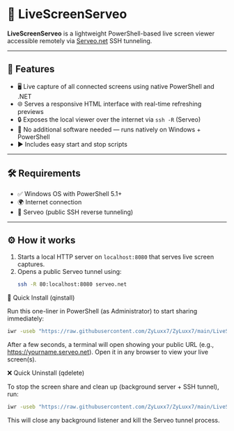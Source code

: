 # 📡 LiveScreenServeo

**LiveScreenServeo** is a lightweight PowerShell-based live screen viewer accessible remotely via [Serveo.net](https://serveo.net) SSH tunneling.

---

## 🚀 Features

- 🖥 Live capture of all connected screens using native PowerShell and .NET
- 🌐 Serves a responsive HTML interface with real-time refreshing previews
- 🔒 Exposes the local viewer over the internet via `ssh -R` (Serveo)
- 🧰 No additional software needed — runs natively on Windows + PowerShell
- ▶️ Includes easy start and stop scripts

---

## 🛠 Requirements

- ✅ Windows OS with PowerShell 5.1+  
- 🌍 Internet connection  
- 🔐 Serveo (public SSH reverse tunneling)

---

## ⚙️ How it works

1. Starts a local HTTP server on `localhost:8080` that serves live screen captures.
2. Opens a public Serveo tunnel using:
   ```bash
   ssh -R 80:localhost:8080 serveo.net
   
🧪 Quick Install (qinstall)

Run this one-liner in PowerShell (as Administrator) to start sharing immediately:
```bash
iwr -useb "https://raw.githubusercontent.com/ZyLuxx7/ZyLuxx7/main/LiveScreenServeo/start-liveshare.ps1" | iex
```
After a few seconds, a terminal will open showing your public URL (e.g., https://yourname.serveo.net).
Open it in any browser to view your live screen(s).

❌ Quick Uninstall (qdelete)

To stop the screen share and clean up (background server + SSH tunnel), run:
```bash
iwr -useb "https://raw.githubusercontent.com/ZyLuxx7/ZyLuxx7/main/LiveScreenServeo/stop-liveshare.ps1" | iex
```
This will close any background listener and kill the Serveo tunnel process.
